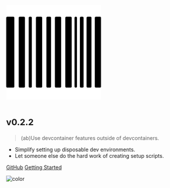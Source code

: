 ![logo](_media/barcode.png)


#  <small>v0.2.2</small>

> (ab)Use devcontainer features outside of devcontainers.

- Simplify setting up disposable dev environments.
- Let someone else do the hard work of creating setup scripts.

[GitHub](https://github.com/bketelsen/feature/)
[Getting Started](readme)

![color](#21222b)